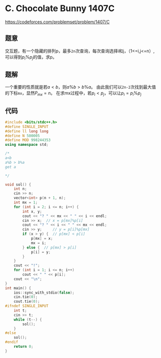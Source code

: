# C. Chocolate Bunny 1407C
https://codeforces.com/problemset/problem/1407/C



## 题意

交互题，有一个隐藏的排列p，最多`2n`次查询，每次查询选择i和j，（1<=i,j<=n）,可以得到$p_i\%p_j$的值，求p。

## 题解

一个重要的性质就是若$a < b$，则$a\%b > b\%a$。
由此我们可以`2n-2`次找到最大值的下标`mx`，显然$P_{mx} = n$。
在求mx过程中，若$p_i < p_j$，可以让$p_i=p_i\%p_j$

## 代码

``` cpp
#include <bits/stdc++.h>
#define SINGLE_INPUT
#define ll long long
#define N 500005
#define MOD 998244353
using namespace std;

/*
a<b
a%b > b%a
get a

*/

void sol() {
    int n;
    cin >> n;
    vector<int> p(n + 1, n);
    int mx = 1;
    for (int i = 2; i <= n; i++) {
        int x, y;
        cout << "? " << mx << " " << i << endl;
        cin >> x;  // x = p[mx]%p[i]
        cout << "? " << i << " " << mx << endl;
        cin >> y;     // y = p[i]%p[mx]
        if (x > y) {  // p[mx] < p[i]
            p[mx] = x;
            mx = i;
        } else {  // p[mx] > p[i]
            p[i] = y;
        }
    }
    cout << "!";
    for (int i = 1; i <= n; i++)
        cout << " " << p[i];
    cout << "\n";
}
int main() {
    ios::sync_with_stdio(false);
    cin.tie(0);
    cout.tie(0);
#ifndef SINGLE_INPUT
    int t;
    cin >> t;
    while (t--) {
        sol();
    }
#else
    sol();
#endif
    return 0;
}
```